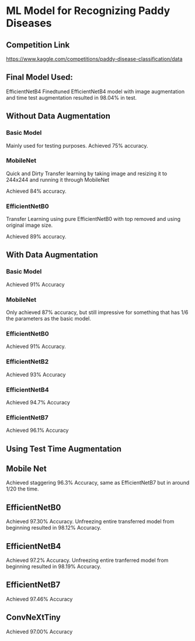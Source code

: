 # ML Model for Recognizing Paddy Diseases

## Competition Link
https://www.kaggle.com/competitions/paddy-disease-classification/data

## Final Model Used:

EfficientNetB4
Finedtuned EfficientNetB4 model with image augmentation and time test augmentation resulted in 98.04% in test. 


## Without Data Augmentation

### Basic Model
Mainly used for testing purposes.
Achieved 75% accuracy.

### MobileNet
Quick and Dirty Transfer learning by taking image and resizing it to 244x244 and running it through MobileNet

Achieved 84% accuracy.


### EfficientNetB0
Transfer Learning using pure EfficientNetB0 with top removed and using original image size.

Achieved 89% accuracy.

## With Data Augmentation

### Basic Model
Achieved 91% Accuracy

### MobileNet
Only achieved 87% accuracy, but still impressive for something that has 1/6 the parameters as the basic model.

### EfficientNetB0
Achieved 91% Accuracy.

### EfficientNetB2
Achieved 93% Accuracy

### EfficientNetB4
Achieved 94.7% Accuracy

### EfficientNetB7
Achieved 96.1% Accuracy


## Using Test Time Augmentation

## Mobile Net
Achieved staggering 96.3% Accuracy, same as EfficientNetB7 but in around 1/20 the time.

## EfficientNetB0
Achieved 97.30% Accuracy. Unfreezing entire transferred model from beginning resulted in 98.12% Accuracy.

## EfficientNetB4
Achieved 97.2% Accuracy. Unfreezing entire tranferred model from beginning resulted in 98.19% Accuracy.

## EfficientNetB7
Achieved 97.46% Accuracy

## ConvNeXtTiny
Achieved 97.00% Accuracy
